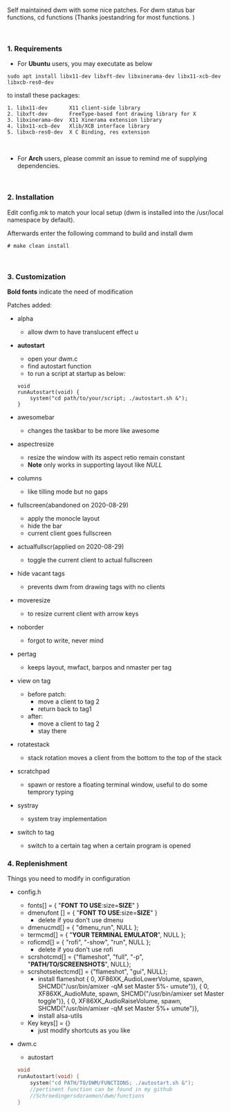 Self maintained dwm with some nice patches. For dwm status bar functions, cd functions (Thanks joestandring for most functions. )

<br>

### 1. Requirements

- For **Ubuntu** users, you may executate as below
```linux
sudo apt install libx11-dev libxft-dev libxinerama-dev libx11-xcb-dev libxcb-res0-dev
```
to install these packages:

    1. libx11-dev       X11 client-side library
    2. libxft-dev       FreeType-based font drawing library for X
    3. libxinerama-dev  X11 Xinerama extension library
    4. libx11-xcb-dev   Xlib/XCB interface library
    5. libxcb-res0-dev  X C Binding, res extension

<br>

- For **Arch** users, please commit an issue to remind me of supplying dependencies.

<br>

### 2. Installation

Edit config.mk to match your local setup (dwm is installed into
the /usr/local namespace by default).

Afterwards enter the following command to build and install dwm

    # make clean install

<br>

### 3. Customization

**Bold fonts** indicate the need of modification

Patches added:

- alpha
    - allow dwm to have translucent effect
    u
- **autostart**
    - open your dwm.c
    - find autostart function
    - to run a script at startup as below:
    ```shell
    void
    runAutostart(void) {
        system("cd path/to/your/script; ./autostart.sh &");
    }
    ```
- awesomebar
    - changes the taskbar to be more like awesome
- aspectresize
    - resize the window with its aspect retio remain constant
    - **Note** only works in supporting layout like *NULL*
- columns
    - like tilling mode but no gaps
- fullscreen(abandoned on 2020-08-29)
    - apply the monocle layout
    - hide the bar
    - current client goes fullscreen
- actualfullscr(applied on 2020-08-29)
    - toggle the current client to actual fullscreen
- hide vacant tags
    - prevents dwm from drawing tags with no clients
- moveresize
    - to resize current client with arrow keys
- noborder
    - forgot to write, never mind
- pertag
    - keeps layout, mwfact, barpos and nmaster per tag
- view on tag
    - before patch:
        - move a client to tag 2
        - return back to tag1
    - after:
        - move a client to tag 2
        - stay there
- rotatestack
    - stack rotation moves a client from the bottom to the top of the stack
- scratchpad
    - spawn or restore a floating terminal window, useful to do some temprory typing
- systray
    - system tray implementation

- switch to tag
    - switch to a certain tag when a certain program is opened

### 4. Replenishment
Things you need to modify in configuration
- config.h
    - fonts[] = { "**FONT TO USE**:size=**SIZE**" }
    - dmenufont [] = { "**FONT TO USE**:size=**SIZE**" }
        - delete if you don't use dmenu
    - dmenucmd[] = { "dmenu_run", NULL };
    - termcmd[]  = { "**YOUR TERMINAL EMULATOR**", NULL };
    - roficmd[]  = { "rofi", "-show", "run", NULL };
        - delete if you don't use rofi
    - scrshotcmd[] = {"flameshot", "full", "-p", "**PATH/TO/SCREENSHOTS**", NULL};
    - scrshotselectcmd[] = {"flameshot", "gui", NULL};
        - install flameshot
	{ 0,        XF86XK_AudioLowerVolume,    spawn,      SHCMD("/usr/bin/amixer -qM set Master 5%- umute")},
	{ 0,        XF86XK_AudioMute,           spawn,      SHCMD("/usr/bin/amixer set Master toggle")},
	{ 0,        XF86XK_AudioRaiseVolume,    spawn,      SHCMD("/usr/bin/amixer -qM set Master 5%+ umute")},
        - install alsa-utils
    - Key keys[] = {}
        - just modify shortcuts as you like

- dwm.c
    - autostart
    ```c
    void
    runAutostart(void) {
        system("cd PATH/TO/DWM/FUNCTIONS; ./autostart.sh &");
        //pertinent function can be found in my github
        //Schroedingersdoraemon/dwm/functions
    }
    ```
